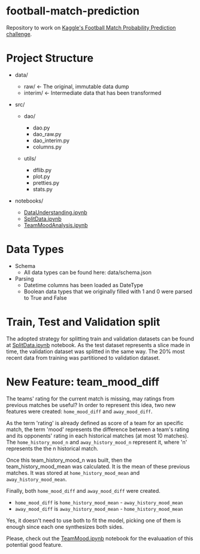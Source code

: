 # football-match-prediction
Repository to work on [Kaggle's Football Match Probability Prediction challenge](https://www.kaggle.com/competitions/football-match-probability-prediction/).

# Project Structure
* data/
  * raw/     <- The original, immutable data dump
  * interim/  <- Intermediate data that has been transformed

* src/
  * dao/
    * dao.py
    * dao_raw.py
    * dao_interim.py
    * columns.py

  * utils/
    * dflib.py
    * plot.py
    * pretties.py
    * stats.py

* notebooks/
  * [DataUnderstanding.ipynb](notebooks/DataUnderstanding.ipynb)
  * [SplitData.ipynb](notebooks/SplitData.ipynb)
  * [TeamMoodAnalysis.ipynb](notebooks/TeamMoodAnalysis.ipynb)

# Data Types
* Schema
  * All data types can be found here: data/schema.json
* Parsing
  * Datetime columns has been loaded as DateType
  * Boolean data types that we originally filled with 1 and 0 were parsed to True and False

# Train, Test and Validation split
The adopted strategy for splitting train and validation datasets can be found at [SplitData.ipynb](notebooks/SplitData.ipynb) notebook. As the test dataset represents a slice made in time, the validation dataset was splitted in the same way.
The 20% most recent data from training was partitioned to validation dataset.

# New Feature: team_mood_diff
The teams' rating for the current match is missing, may ratings from previous matches be useful?
In order to represent this idea, two new features were created: `home_mood_diff` and `away_mood_diff`.

As the term 'rating' is already defined as score of a team for an specific match, the term 'mood' represents the difference between a team's rating and its opponents' rating in each historical matches (at most 10 matches). The `home_history_mood_n` and `away_history_mood_n` represent it, where 'n' represents the the n historical match.

Once this team_history_mood_n was built, then the team_history_mood_mean was calculated. It is the mean of these previous matches. It was stored at `home_history_mood_mean` and `away_history_mood_mean`.

Finally, both `home_mood_diff` and `away_mood_diff` were created.
  * `home_mood_diff` is `home_history_mood_mean` - `away_history_mood_mean`
  * `away_mood_diff` is `away_history_mood_mean` - `home_history_mood_mean`

Yes, it doesn't need to use both to fit the model, picking one of them is enough since each one synthesizes both sides.

Please, check out the [TeamMood.ipynb](notebooks/TeamMoodAnalysis.ipynb) notebook for the evaluaation of this potential good feature.
